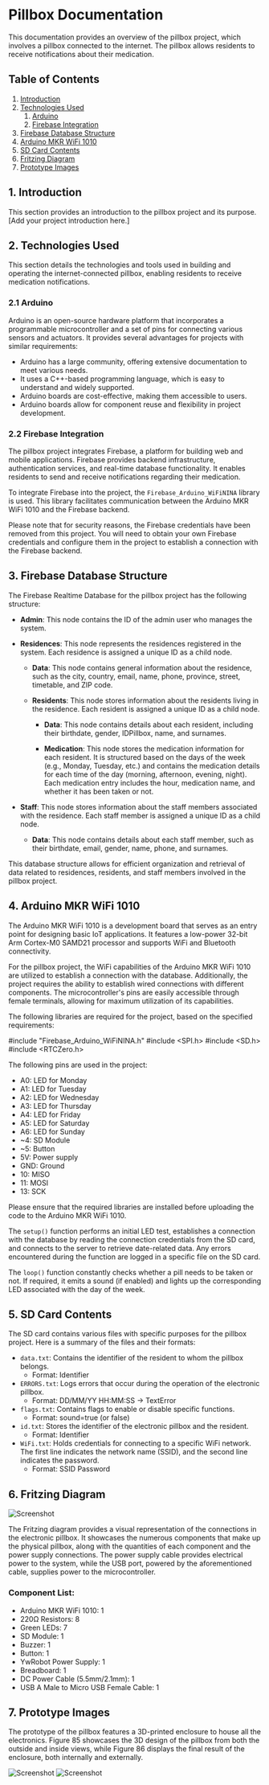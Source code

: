 # Pillbox Documentation

This documentation provides an overview of the pillbox project, which involves a pillbox connected to the internet. The pillbox allows residents to receive notifications about their medication.

## Table of Contents
1. [Introduction](#introduction)
2. [Technologies Used](#technologies-used)
    1. [Arduino](#arduino)
    2. [Firebase Integration](#firebase-integration)
3. [Firebase Database Structure](#firebase-database-structure)
4. [Arduino MKR WiFi 1010](#arduino-mkr-wifi-1010)
5. [SD Card Contents](#sd-card-contents)
6. [Fritzing Diagram](#fritzing-diagram)
7. [Prototype Images](#prototype-images)

## 1. Introduction<a name="introduction"></a>

This section provides an introduction to the pillbox project and its purpose. [Add your project introduction here.]

## 2. Technologies Used<a name="technologies-used"></a>

This section details the technologies and tools used in building and operating the internet-connected pillbox, enabling residents to receive medication notifications.

### 2.1 Arduino<a name="arduino"></a>

Arduino is an open-source hardware platform that incorporates a programmable microcontroller and a set of pins for connecting various sensors and actuators. It provides several advantages for projects with similar requirements:

- Arduino has a large community, offering extensive documentation to meet various needs.
- It uses a C++-based programming language, which is easy to understand and widely supported.
- Arduino boards are cost-effective, making them accessible to users.
- Arduino boards allow for component reuse and flexibility in project development.

### 2.2 Firebase Integration<a name="firebase-integration"></a>

The pillbox project integrates Firebase, a platform for building web and mobile applications. Firebase provides backend infrastructure, authentication services, and real-time database functionality. It enables residents to send and receive notifications regarding their medication.

To integrate Firebase into the project, the `Firebase_Arduino_WiFiNINA` library is used. This library facilitates communication between the Arduino MKR WiFi 1010 and the Firebase backend.

Please note that for security reasons, the Firebase credentials have been removed from this project. You will need to obtain your own Firebase credentials and configure them in the project to establish a connection with the Firebase backend.

## 3. Firebase Database Structure <a name="firebase-database-structure"></a>

The Firebase Realtime Database for the pillbox project has the following structure:

- **Admin**: This node contains the ID of the admin user who manages the system.

- **Residences**: This node represents the residences registered in the system. Each residence is assigned a unique ID as a child node.

  - **Data**: This node contains general information about the residence, such as the city, country, email, name, phone, province, street, timetable, and ZIP code.

  - **Residents**: This node stores information about the residents living in the residence. Each resident is assigned a unique ID as a child node.

    - **Data**: This node contains details about each resident, including their birthdate, gender, IDPillbox, name, and surnames.

    - **Medication**: This node stores the medication information for each resident. It is structured based on the days of the week (e.g., Monday, Tuesday, etc.) and contains the medication details for each time of the day (morning, afternoon, evening, night). Each medication entry includes the hour, medication name, and whether it has been taken or not.

- **Staff**: This node stores information about the staff members associated with the residence. Each staff member is assigned a unique ID as a child node.

  - **Data**: This node contains details about each staff member, such as their birthdate, email, gender, name, phone, and surnames.

This database structure allows for efficient organization and retrieval of data related to residences, residents, and staff members involved in the pillbox project.


## 4. Arduino MKR WiFi 1010<a name="arduino-mkr-wifi-1010"></a>

The Arduino MKR WiFi 1010 is a development board that serves as an entry point for designing basic IoT applications. It features a low-power 32-bit Arm Cortex-M0 SAMD21 processor and supports WiFi and Bluetooth connectivity.

For the pillbox project, the WiFi capabilities of the Arduino MKR WiFi 1010 are utilized to establish a connection with the database. Additionally, the project requires the ability to establish wired connections with different components. The microcontroller's pins are easily accessible through female terminals, allowing for maximum utilization of its capabilities.

The following libraries are required for the project, based on the specified requirements:

#include "Firebase_Arduino_WiFiNINA.h"
#include <SPI.h>
#include <SD.h>
#include <RTCZero.h>

The following pins are used in the project:

- A0: LED for Monday
- A1: LED for Tuesday
- A2: LED for Wednesday
- A3: LED for Thursday
- A4: LED for Friday
- A5: LED for Saturday
- A6: LED for Sunday
- ~4: SD Module
- ~5: Button
- 5V: Power supply
- GND: Ground
- 10: MISO
- 11: MOSI
- 13: SCK

Please ensure that the required libraries are installed before uploading the code to the Arduino MKR WiFi 1010.

The `setup()` function performs an initial LED test, establishes a connection with the database by reading the connection credentials from the SD card, and connects to the server to retrieve date-related data. Any errors encountered during the function are logged in a specific file on the SD card.

The `loop()` function constantly checks whether a pill needs to be taken or not. If required, it emits a sound (if enabled) and lights up the corresponding LED associated with the day of the week.

## 5. SD Card Contents<a name="sd-card-contents"></a>

The SD card contains various files with specific purposes for the pillbox project. Here is a summary of the files and their formats:

- `data.txt`: Contains the identifier of the resident to whom the pillbox belongs.
  - Format: Identifier
- `ERRORS.txt`: Logs errors that occur during the operation of the electronic pillbox.
  - Format: DD/MM/YY HH:MM:SS -> TextError
- `flags.txt`: Contains flags to enable or disable specific functions.
  - Format: sound=true (or false)
- `id.txt`: Stores the identifier of the electronic pillbox and the resident.
  - Format: Identifier
- `WiFi.txt`: Holds credentials for connecting to a specific WiFi network. The first line indicates the network name (SSID), and the second line indicates the password.
  - Format: SSID
            Password

## 6. Fritzing Diagram<a name="fritzing-diagram"></a>

![Screenshot](Images/FritzingDiagram.png)

The Fritzing diagram provides a visual representation of the connections in the electronic pillbox. It showcases the numerous components that make up the physical pillbox, along with the quantities of each component and the power supply connections. The power supply cable provides electrical power to the system, while the USB port, powered by the aforementioned cable, supplies power to the microcontroller.

### Component List:

- Arduino MKR WiFi 1010: 1
- 220Ω Resistors: 8
- Green LEDs: 7
- SD Module: 1
- Buzzer: 1
- Button: 1
- YwRobot Power Supply: 1
- Breadboard: 1
- DC Power Cable (5.5mm/2.1mm): 1
- USB A Male to Micro USB Female Cable: 1

## 7. Prototype Images<a name="prototype-images"></a>

The prototype of the pillbox features a 3D-printed enclosure to house all the electronics. Figure 85 showcases the 3D design of the pillbox from both the outside and inside views, while Figure 86 displays the final result of the enclosure, both internally and externally.

![Screenshot](Images/Prototipe1.png)
![Screenshot](Images/Prototipe2.png)


